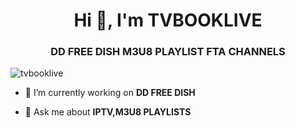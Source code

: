 <h1 align="center">Hi 👋, I'm TVBOOKLIVE</h1>
<h3 align="center">DD FREE DISH M3U8 PLAYLIST FTA CHANNELS</h3>


<p align="left"> <img src="https://komarev.com/ghpvc/?username=tvbooklive&label=Profile%20views&color=0e75b6&style=flat" alt="tvbooklive" /> </p>


- 🔭 I’m currently working on **DD FREE DISH**

- 💬 Ask me about **IPTV,M3U8 PLAYLISTS**


